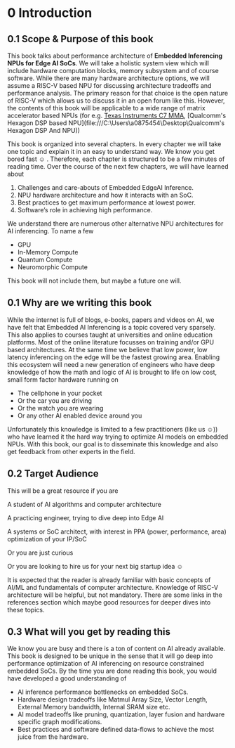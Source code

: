 # 0        Introduction

## 0.1        Scope & Purpose of this book

This book talks about performance architecture of **Embedded Inferencing NPUs for Edge AI SoCs**. We will take a holistic system view which will include hardware computation blocks, memory subsystem and of course software. While there are many hardware architecture options, we will assume a RISC-V based NPU for discussing architecture tradeoffs and performance analysis. The primary reason for that choice is the open nature of RISC-V which allows us to discuss it in an open forum like this. However, the contents of this book will be applicable to a wide range of matrix accelerator based NPUs (for e.g. [Texas Instruments C7 MMA](https://forum.digikey.com/t/ti-edge-ai-am6xa-processors-with-deep-learning-accelerators-and-its-efficiency/39813),  [Qualcomm's Hexagon DSP based NPU](file:///C:\Users\a0875454\Desktop\Qualcomm's Hexagon DSP And NPU))

This book is organized into several chapters. In every chapter we will take one topic and explain it in an easy to understand way. We know you get bored fast ☺  . Therefore, each chapter is structured to be a few minutes of reading time. Over the course of the next few chapters, we will have learned about 

1. Challenges and care-abouts of Embedded EdgeAI Inference.
2. NPU hardware architecture and how it interacts with an SoC.
3. Best practices to get maximum performance at lowest power.
4. Software’s role in achieving high performance.

 

We understand there are numerous other alternative NPU architectures for AI inferencing. To name a few

- GPU
- In-Memory Compute
- Quantum Compute
- Neuromorphic Compute 

This book will not include them, but maybe a future one will. 

## 0.1        Why are we writing this book

While the internet is full of blogs, e-books, papers and videos on AI, we have felt that Embedded AI Inferencing is a topic covered very sparsely. This also applies to courses taught at universities and online education platforms. Most of the online literature focusses on training and/or GPU based architectures. At the same time we believe that low power, low latency inferencing on the edge will be the fastest growing area. Enabling this ecosystem will need a new generation of engineers who have deep knowledge of how the math and logic of AI is brought to life on low cost, small form factor hardware running on

- The cellphone in your pocket
- Or the car you are driving
- Or the watch you are wearing
- Or any other AI enabled device around you

Unfortunately this knowledge is limited to a few practitioners (like us ☺)) who have learned it the hard way trying to optimize AI models on embedded NPUs. With this book, our goal is to disseminate this knowledge and also get feedback from other experts in the field.

 

## 0.2        Target Audience

This will be a great resource if you are

A student of AI algorithms and computer architecture

A practicing engineer, trying to dive deep into Edge AI

A systems or SoC architect, with interest in PPA (power, performance, area) optimization of your IP/SoC

Or you are just curious

Or you are looking to hire us for your next big startup idea ☺ 

It is expected that the reader is already familiar with basic concepts of AI/ML and fundamentals of computer architecture. Knowledge of RISC-V architecture will be helpful, but not mandatory. There are some links in the references section which maybe good resources for deeper dives into these topics.

##  

## 0.3        What will you get by reading this

We know you are busy and there is a ton of content on AI already available. This book is designed to be unique in the sense that it will go deep into performance optimization of AI inferencing on resource constrained embedded SoCs. By the time you are done reading this book, you would have developed a good understanding of

- AI inference performance bottlenecks on embedded SoCs.
- Hardware design tradeoffs like Matmul Array Size, Vector Length, External Memory bandwidth, Internal SRAM size etc.
- AI model tradeoffs like pruning, quantization, layer fusion and hardware specific graph modifications.
- Best practices and software defined data-flows to achieve the most juice from the hardware.

  